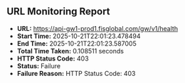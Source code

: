 ## URL Monitoring Report

- **URL:** https://api-gw1-prod1.fisglobal.com/gw/v1/health
- **Start Time:** 2025-10-21T22:01:23.478494
- **End Time:** 2025-10-21T22:01:23.587005
- **Total Time Taken:** 0.108511 seconds
- **HTTP Status Code:** 403
- **Status:** Failure
- **Failure Reason:** HTTP Status Code: 403
